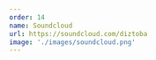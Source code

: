 ```yaml
---
order: 14
name: Soundcloud
url: https://soundcloud.com/diztoba
image: './images/soundcloud.png'
---
```

